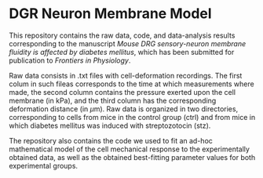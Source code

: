 # DGR Neuron Membrane Model

This repository contains the raw data, code, and data-analysis results corresponding to the manuscript *Mouse DRG sensory-neuron membrane fluidity is affected by diabetes mellitus*, which has been submitted for publication to *Frontiers in Physiology*.

Raw data consists in .txt files with cell-deformation recordings. The first colum in such fileas corresponds to the time at which measurements where made, the second column contains the pressure exerted upon the cell membrane (in kPa), and the third column has the corresponding deformation distance (in $\mu$m). Raw data is organized in two directories, corresponding to cells from mice in the control group (ctrl) and from mice in which diabetes mellitus was induced with streptozotocin (stz).


The repository also contains the code we used to fit an ad-hoc mathematical model of the cell mechanical response to the experimentally obtained data, as well as the obtained best-fitting parameter values for both experimental groups.

